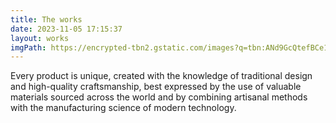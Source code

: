 ```yaml
---
title: The works
date: 2023-11-05 17:15:37
layout: works
imgPath: https://encrypted-tbn2.gstatic.com/images?q=tbn:ANd9GcQtefBCe1epMe9hIWNDnQ0qCPJk3GUFH5hNYSja8CK1_ppqPWtO
---
```


Every product is unique, created with the knowledge of traditional design and high-quality craftsmanship, best expressed by the use of valuable materials sourced across the world and by combining artisanal methods with the manufacturing science of modern technology.

